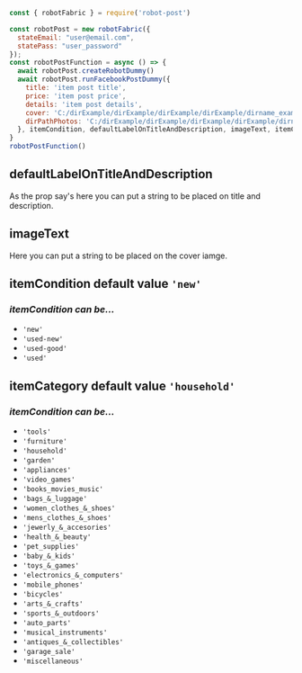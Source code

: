 ```js
const { robotFabric } = require('robot-post')

const robotPost = new robotFabric({
  stateEmail: "user@email.com",
  statePass: "user_password"
});
const robotPostFunction = async () => {
  await robotPost.createRobotDummy()
  await robotPost.runFacebookPostDummy({
    title: 'item post title',
    price: 'item post price',
    details: 'item post details',
    cover: 'C:/dirExample/dirExample/dirExample/dirExample/dirname_example_wehere_are_your_items_pics/name_of_image_you_want_on_cover.jpg',
    dirPathPhotos: 'C:/dirExample/dirExample/dirExample/dirExample/dirname_example_wehere_are_your_items_pics/',
  }, itemCondition, defaultLabelOnTitleAndDescription, imageText, itemCategory)
}
robotPostFunction()
```

## **defaultLabelOnTitleAndDescription**
As the prop say's here you can put a string to be placed on title and description.

## **imageText**
Here you can put a string to be placed on the cover iamge.

## **itemCondition** default value `'new'`
### *itemCondition can be...*
- `'new'`
- `'used-new'`
- `'used-good'`
- `'used'` 


## **itemCategory** default value `'household'`
### *itemCondition can be...*
- `'tools'`
- `'furniture'`
- `'household'`
- `'garden'`
- `'appliances'`
- `'video_games'`
- `'books_movies_music'`
- `'bags_&_luggage'`
- `'women_clothes_&_shoes'`
- `'mens_clothes_&_shoes'`
- `'jewerly_&_accesories'`
- `'health_&_beauty'`
- `'pet_supplies'`
- `'baby_&_kids'`
- `'toys_&_games'`
- `'electronics_&_computers'`
- `'mobile_phones'`
- `'bicycles'`
- `'arts_&_crafts'`
- `'sports_&_outdoors'`
- `'auto_parts'`
- `'musical_instruments'`
- `'antiques_&_collectibles'`
- `'garage_sale'`
- `'miscellaneous'`

